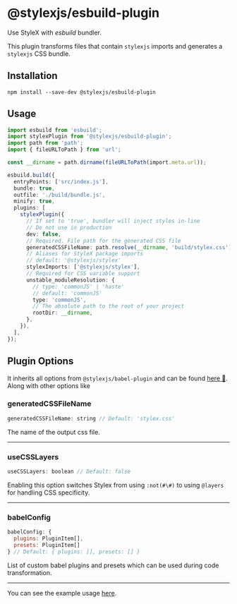 # @stylexjs/esbuild-plugin

Use StyleX with _esbuild_ bundler.

This plugin transforms files that contain `stylexjs` imports and generates a
`stylexjs` CSS bundle.

## Installation

```
npm install --save-dev @stylexjs/esbuild-plugin
```

## Usage

```typescript
import esbuild from 'esbuild';
import stylexPlugin from '@stylexjs/esbuild-plugin';
import path from 'path';
import { fileURLToPath } from 'url';

const __dirname = path.dirname(fileURLToPath(import.meta.url));

esbuild.build({
  entryPoints: ['src/index.js'],
  bundle: true,
  outfile: './build/bundle.js',
  minify: true,
  plugins: [
    stylexPlugin({
      // If set to 'true', bundler will inject styles in-line
      // Do not use in production
      dev: false,
      // Required. File path for the generated CSS file
      generatedCSSFileName: path.resolve(__dirname, 'build/stylex.css'),
      // Aliases for StyleX package imports
      // default: '@stylexjs/stylex'
      stylexImports: ['@stylexjs/stylex'],
      // Required for CSS variable support
      unstable_moduleResolution: {
        // type: 'commonJS' | 'haste'
        // default: 'commonJS'
        type: 'commonJS',
        // The absolute path to the root of your project
        rootDir: __dirname,
      },
    }),
  ],
});
```
## Plugin Options
It inherits all options from `@stylexjs/babel-plugin` and can be found [here 🔗](https://stylexjs.com/docs/api/configuration/babel-plugin/). Along with other options like <br/>

### generatedCSSFileName
```js
generatedCSSFileName: string // Default: 'stylex.css'
```
The name of the output css file.

---
### useCSSLayers
```js
useCSSLayers: boolean // Default: false
```
Enabling this option switches Stylex from using `:not(#\#)` to using `@layers` for handling CSS specificity.

---
### babelConfig
```js
babelConfig: {
  plugins: PluginItem[],
  presets: PluginItem[]
} // Default: { plugins: [], presets: [] }
```
List of custom babel plugins and presets which can be used during code transformation.


---
You can see the example usage
[here](https://github.com/facebook/stylex/apps/esbuild-example).
